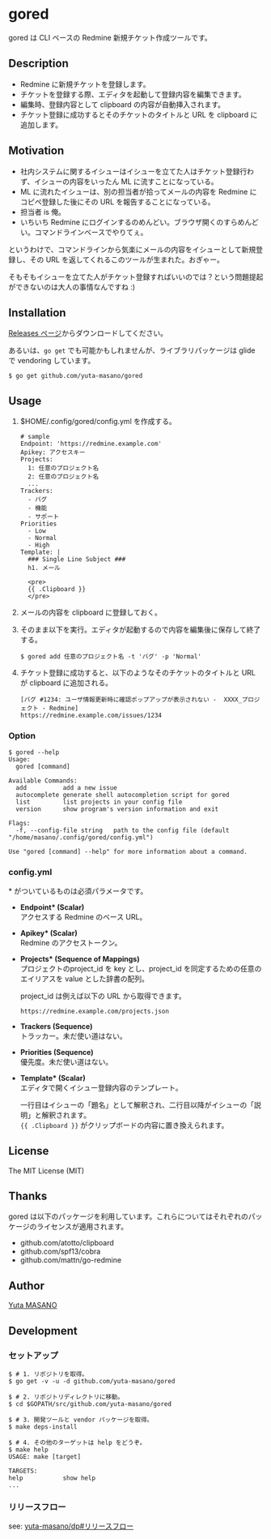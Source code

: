 # gored

gored は CLI ベースの Redmine 新規チケット作成ツールです。

## Description

* Redmine に新規チケットを登録します。
* チケットを登録する際、エディタを起動して登録内容を編集できます。
* 編集時、登録内容として clipboard の内容が自動挿入されます。
* チケット登録に成功するとそのチケットのタイトルと URL を clipboard に追加します。

## Motivation

* 社内システムに関するイシューはイシューを立てた人はチケット登録行わず、イシューの内容をいったん ML に流すことになっている。
* ML に流れたイシューは、別の担当者が拾ってメールの内容を Redmine にコピペ登録した後にその URL を報告することになっている。
* 担当者 is 俺。
* いちいち Redmine にログインするのめんどい。ブラウザ開くのすらめんどい。コマンドラインベースでやりてぇ。

というわけで、コマンドラインから気楽にメールの内容をイシューとして新規登録し、その URL を返してくれるこのツールが生まれた。おぎゃー。

そもそもイシューを立てた人がチケット登録すればいいのでは？という問題提起ができないのは大人の事情なんですね :)

## Installation

[Releases ページ](https://github.com/yuta-masano/gored/releases)からダウンロードしてください。

あるいは、`go get` でも可能かもしれませんが、ライブラリパッケージは glide で vendoring しています。

```
$ go get github.com/yuta-masano/gored
```

## Usage

1. $HOME/.config/gored/config.yml を作成する。  
   ```
   # sample
   Endpoint: 'https://redmine.example.com'
   Apikey: アクセスキー
   Projects:
     1: 任意のプロジェクト名
     2: 任意のプロジェクト名
     ...
   Trackers:
     - バグ
     - 機能
     - サポート
   Priorities
     - Low
     - Normal
     - High
   Template: |
     ### Single Line Subject ###
     h1. メール

     <pre>
     {{ .Clipboard }}
     </pre>
   ```

2. メールの内容を clipboard に登録しておく。

3. そのまま以下を実行。エディタが起動するので内容を編集後に保存して終了する。

   ```
   $ gored add 任意のプロジェクト名 -t 'バグ' -p 'Normal'
   ```

4. チケット登録に成功すると、以下のようなそのチケットのタイトルと URL が clipboard に追加される。

   ```
   [バグ #1234: ユーザ情報更新時に確認ポップアップが表示されない -  XXXX_プロジェクト - Redmine]
   https://redmine.example.com/issues/1234
   ```

### Option

```
$ gored --help
Usage:
  gored [command]

Available Commands:
  add          add a new issue
  autocomplete generate shell autocompletion script for gored
  list         list projects in your config file
  version      show program's version information and exit

Flags:
  -f, --config-file string   path to the config file (default "/home/masano/.config/gored/config.yml")

Use "gored [command] --help" for more information about a command.
```

### config.yml
\* がついているものは必須パラメータです。

* **Endpoint\* (Scalar)**  
  アクセスする Redmine のベース URL。

* **Apikey\* (Scalar)**  
  Redmine のアクセストークン。

* **Projects\* (Sequence of Mappings)**  
  プロジェクトのproject_id を key とし、project_id を同定するための任意のエイリアスを value とした辞書の配列。

  project_id は例えば以下の URL から取得できます。
  ```
  https://redmine.example.com/projects.json
  ```

* **Trackers (Sequence)**  
  トラッカー。未だ使い道はない。

* **Priorities (Sequence)**  
  優先度。未だ使い道はない。

* **Template\* (Scalar)**  
  エディタで開くイシュー登録内容のテンプレート。
  
  一行目はイシューの「題名」として解釈され、二行目以降がイシューの「説明」と解釈されます。  
  `{{ .Clipboard }}` がクリップボードの内容に置き換えられます。

## License

The MIT License (MIT)

## Thanks

gored は以下のパッケージを利用しています。これらについてはそれぞれのパッケージのライセンスが適用されます。

* github.com/atotto/clipboard
* github.com/spf13/cobra
* github.com/mattn/go-redmine

## Author

[Yuta MASANO](https://github.com/yuta-masano)

## Development

### セットアップ

```
$ # 1. リポジトリを取得。
$ go get -v -u -d github.com/yuta-masano/gored

$ # 2. リポジトリディレクトリに移動。
$ cd $GOPATH/src/github.com/yuta-masano/gored

$ # 3. 開発ツールと vendor パッケージを取得。
$ make deps-install

$ # 4. その他のターゲットは help をどうぞ。
$ make help
USAGE: make [target]

TARGETS:
help           show help
...
```

### リリースフロー

see: [yuta-masano/dp#リリースフロー](https://github.com/yuta-masano/dp#%E3%83%AA%E3%83%AA%E3%83%BC%E3%82%B9%E3%83%95%E3%83%AD%E3%83%BC)
